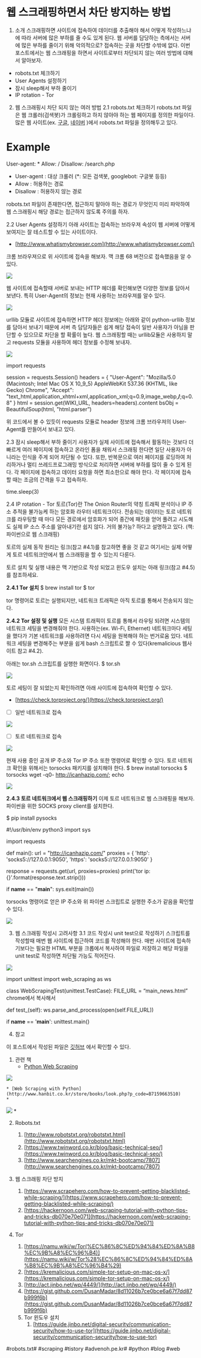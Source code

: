 # 웹 스크래핑하면서 차단 방지하는 방법
1. 소개
스크래핑하면 사이트에 접속하여 데이터를 추출해야 해서 어떻게 작성하느냐에 따라 서버에 많은 부하를 줄 수도 있게 된다. 웹 서버를 담당하는 측에서는 서버에 많은 부하를 줄이기 위해 악의적으로? 접속하는 곳을 차단할 수밖에 없다. 이번 포스트에서는 웹 스크래핑을 하면서 사이트로부터 차단되지 않는 여러 방법에 대해서 알아보자.

* robots.txt 체크하기
* User Agents 설정하기
* 잠시 sleep해서 부하 줄이기
* IP rotation - Tor

2. 웹 스크래핑시 차단 되지 않는 여러 방법
2.1 robots.txt 체크하기
robots.txt 파일은 웹 크롤러(검색봇)가 크롤링하고 하지 않아야 하는 웹 페이지를 정의한 파일이다. 많은 웹 사이트(ex. [구글](http://www.google.com/robots.txt), [네이버](http://www.naver.com/robots.txt) )에서 robots.txt 파일을 정의해두고 있다. 

 # Example
User-agent: *
Allow: /
Disallow: /search.php

* User-agent : 대상 크롤러 (*: 모든 검색봇, googlebot: 구글봇 등등)
* Allow : 허용하는 경로
* Disallow : 허용하지 않는 경로

robots.txt 파일이 존재한다면, 접근하지 말아야 하는 경로가 무엇인지 미리 파악하여 웹 스크래핑시 해당 경로는 접근하지 않도록 주의를 하자.

2.2 User Agents 설정하기
아래 사이트는 접속하는 브라우져 속성이 웹 서버에 어떻게 보여지는 잘 테스트할 수 있는 사이트이다.

* [http://www.whatismybrowser.com](http://www.whatismybrowser.com/)

크롬 브라우져으로 위 사이트에 접속을 해보자. 맥 크롬 68 버전으로 접속했음을 알 수 있다.

![](%EC%9B%B9%20%EC%8A%A4%ED%81%AC%EB%9E%98%ED%95%91%ED%95%98%EB%A9%B4%EC%84%9C%20%EC%B0%A8%EB%8B%A8%20%EB%B0%A9%EC%A7%80%ED%95%98%EB%8A%94%20%EB%B0%A9%EB%B2%95/image_2.png)

웹 사이트에 접속할때 서버로 보내는 HTTP 헤더를 확인해보면 다양한 정보를 담아서 보낸다. 특히 User-Agent의 정보는 현재 사용하는 브라우져를 알수 있다.

![](%EC%9B%B9%20%EC%8A%A4%ED%81%AC%EB%9E%98%ED%95%91%ED%95%98%EB%A9%B4%EC%84%9C%20%EC%B0%A8%EB%8B%A8%20%EB%B0%A9%EC%A7%80%ED%95%98%EB%8A%94%20%EB%B0%A9%EB%B2%95/image_8.png)

urllib 모듈로 사이트에 접속하면 HTTP 헤더 정보에는 아래와 같이 python-urllib 정보를 담아서 보내기 때문에 서버 측 담당자들은 쉽게 해당 접속이 일반 사용자가 아님을 판단할 수 있으므로 차단을 할 확률이 높다. 웹 스크래핑할 때는 urllib모듈은 사용하지 말고 requests 모듈을 사용하여 헤더 정보를 수정해 보내자.

![](%EC%9B%B9%20%EC%8A%A4%ED%81%AC%EB%9E%98%ED%95%91%ED%95%98%EB%A9%B4%EC%84%9C%20%EC%B0%A8%EB%8B%A8%20%EB%B0%A9%EC%A7%80%ED%95%98%EB%8A%94%20%EB%B0%A9%EB%B2%95/image_5.png)

import requests

session = requests.Session()
headers = {
"User-Agent": "Mozilla/5.0 (Macintosh; Intel Mac OS X 10_9_5) AppleWebKit 537.36 (KHTML, like Gecko) Chrome",
"Accept": "text_html,application_xhtml+xml,application_xml;q=0.9,image_webp,**/**;q=0.8"
}
html = session.get(WIKI_URL, headers=headers).content
bsObj = BeautifulSoup(html, "html.parser”)

위 코드에서 볼 수 있듯이 requests 모듈로 header 정보에 크롬 브라우져의 User-Agent를 만들어서 보내고 있다.

2.3 잠시 sleep해서 부하 줄이기
사용자가 실제 사이트에 접속해서 활동하는 것보다 더 빠르게 여러 페이지에 접속하고 온라인 폼을 채워서 스크래핑 한다면 일단 사용자가 아니라는 인식을 주게 되어 차단될 수 있다. 또한, 반복문으로 여러 페이지를 로딩하여 처리하거나 멀티 쓰레드프로그래밍 방식으로 처리하면 서버에 부하를 많이 줄 수 있게 된다. 각 페이지에 접속하고 데이터 요청을 하면 최소한으로 해야 한다. 각 페이지에 접속할 때는 조금의 간격을 두고 접속하자.

time.sleep(3)

2.4 IP rotation - Tor
토르(Tor)란 The Onion Router의 약칭 트래픽 분석이나 IP 주소 추적을 불가능케 하는 암호화 라우터 네트워크이다. 전송되는 데이터는 토르 네트워크를 라우팅할 때 마다 모든 경로에서 암호화가 되어 중간에 패킷을 얻어 풀려고 시도해도 실제 IP 소스 주소를 알아내기란 쉽지 않다. 거의 불가능? 하다고 설명하고 있다. (책: 파이썬으로 웹 스크래핑)

토르의 실제 동작 원리는 링크(참고 #4.1)를 참고하면 좋을 것 같고 여기서는 실제 어떻게 토르 네트워크안에서 웹 스크래핑을 할 수 있는지 다룬다.

토르 설치 및 실행 내용은 맥 기반으로 작성 되었고 윈도우 설치는 아래 링크(참고 #4.5)를 참조하세요.

**2.4.1 Tor 설치**
$ brew install tor
$ tor

tor 명령어로 토르는 실행되지만, 네트워크 트래픽은 아직 토르를 통해서 전송되지 않는다.

**2.4.2 Tor 설정 및 실행**
모든 시스템 트래픽이 토르를 통해서 라우팅 되려면 시스템의 네트워크 세팅을 변경해줘야 한다. 사용하는(ex. Wi-Fi, Ethernet) 네트워크마다 세팅을 했다가 기본 네트워크를 사용하려면 다시 세팅을 원복해야 하는 번거로움 있다. 네트워크 세팅을 변경해주는 부분을 쉽게 bash 스크립트로 짤 수 있다(kremalicious 웹사이트 참고 #4.2).

아래는 tor.sh 스크립트를 실행한 화면이다.
$ tor.sh

![](%EC%9B%B9%20%EC%8A%A4%ED%81%AC%EB%9E%98%ED%95%91%ED%95%98%EB%A9%B4%EC%84%9C%20%EC%B0%A8%EB%8B%A8%20%EB%B0%A9%EC%A7%80%ED%95%98%EB%8A%94%20%EB%B0%A9%EB%B2%95/image_1.png)

토르 세팅이 잘 되었는지 확인하려면 아래 사이트에 접속하여 확인할 수 있다.

* [https://check.torproject.org/](https://check.torproject.org/)
- [ ] 일반 네트워크로 접속

![](%EC%9B%B9%20%EC%8A%A4%ED%81%AC%EB%9E%98%ED%95%91%ED%95%98%EB%A9%B4%EC%84%9C%20%EC%B0%A8%EB%8B%A8%20%EB%B0%A9%EC%A7%80%ED%95%98%EB%8A%94%20%EB%B0%A9%EB%B2%95/C16084A1-73EC-4580-83F0-F5D482F30793.png)

- [ ] 토르 네트워크로 접속

![](%EC%9B%B9%20%EC%8A%A4%ED%81%AC%EB%9E%98%ED%95%91%ED%95%98%EB%A9%B4%EC%84%9C%20%EC%B0%A8%EB%8B%A8%20%EB%B0%A9%EC%A7%80%ED%95%98%EB%8A%94%20%EB%B0%A9%EB%B2%95/AFB09BBA-2A47-4B2F-A6C3-2D4DCE4EC142.png)

현재 사용 중인 공개 IP 주소와 Tor IP 주소 또한 명령어로 확인할 수 있다. 토르 네트워크 확인을 위해서는 torsocks 패키지를 설치해야 한다.
$ brew install torsocks
$ torsocks wget -q0- http://icanhazip.com/; echo

![](%EC%9B%B9%20%EC%8A%A4%ED%81%AC%EB%9E%98%ED%95%91%ED%95%98%EB%A9%B4%EC%84%9C%20%EC%B0%A8%EB%8B%A8%20%EB%B0%A9%EC%A7%80%ED%95%98%EB%8A%94%20%EB%B0%A9%EB%B2%95/3CA8367A-1885-43C8-AF38-98D920F3CDD5.png)

**2.4.3 토르 네트워크에서 웹 스크래핑하기**
이제 토르 네트워크로 웹 스크래핑을 해보자. 파이썬을 위한 SOCKS proxy client를 설치한다.

$ pip install pysocks

#!/usr/bin/env python3
import sys

import requests

def main():
url = "http://icanhazip.com/"
proxies = {
'http': 'socks5://127.0.0.1:9050',
'https': 'socks5://127.0.0.1:9050'
}

response = requests.get(url, proxies=proxies)
print('tor ip: {}'.format(response.text.strip()))

if __name__ == "__main__":
sys.exit(main())

torsocks 명령어로 얻은 IP 주소와 위 파이썬 스크립트로 실행한 주소가 같음을 확인할 수 있다.

![](%EC%9B%B9%20%EC%8A%A4%ED%81%AC%EB%9E%98%ED%95%91%ED%95%98%EB%A9%B4%EC%84%9C%20%EC%B0%A8%EB%8B%A8%20%EB%B0%A9%EC%A7%80%ED%95%98%EB%8A%94%20%EB%B0%A9%EB%B2%95/F088A986-3EE3-4F16-BE74-4050809E949A.png)

3. 웹 스크래핑 작성시 고려사항
3.1 코드 작성시 unit test으로 작성하기
스크립트를 작성할때 매번 웹 사이트에 접근하여 코드를 작성해야 한다. 매번 사이트에 접속하기보다는 필요한 HTML 부분을 크롭에서 복사하여 파일로 저장하고 해당 파일을 unit test로 작성하면 차단될 가능도 적어진다.

![](%EC%9B%B9%20%EC%8A%A4%ED%81%AC%EB%9E%98%ED%95%91%ED%95%98%EB%A9%B4%EC%84%9C%20%EC%B0%A8%EB%8B%A8%20%EB%B0%A9%EC%A7%80%ED%95%98%EB%8A%94%20%EB%B0%A9%EB%B2%95/image_12.png)

import unittest
import web_scraping as ws

class WebScrapingTest(unittest.TestCase):
FILE_URL = “main_news.html” chrome에서 복사해서

def test_(self):
ws.parse_and_process(open(self.FILE_URL))

if __name__ == '__main__':
unittest.main()

4. 참고

이 포스트에서 작성된 파일은 [깃허브](https://github.com/kenshin579/tutorials-python/tree/master/web_scraping) 에서 확인할 수 있다. 

1. 관련 책
	* [Python Web Scraping](https://www.amazon.com/Scraping-Python-Community-Experience-Distilled/dp/1782164367)

![](%EC%9B%B9%20%EC%8A%A4%ED%81%AC%EB%9E%98%ED%95%91%ED%95%98%EB%A9%B4%EC%84%9C%20%EC%B0%A8%EB%8B%A8%20%EB%B0%A9%EC%A7%80%ED%95%98%EB%8A%94%20%EB%B0%A9%EB%B2%95/image_9.jpeg)

	* [Web Scraping with Python](http://www.hanbit.co.kr/store/books/look.php?p_code=B7159663510)
	* 
![](%EC%9B%B9%20%EC%8A%A4%ED%81%AC%EB%9E%98%ED%95%91%ED%95%98%EB%A9%B4%EC%84%9C%20%EC%B0%A8%EB%8B%A8%20%EB%B0%A9%EC%A7%80%ED%95%98%EB%8A%94%20%EB%B0%A9%EB%B2%95/image_10.jpeg)
	* 

2. Robots.txt
	1. [http://www.robotstxt.org/robotstxt.html](http://www.robotstxt.org/robotstxt.html)
	2. [https://www.twinword.co.kr/blog/basic-technical-seo/](https://www.twinword.co.kr/blog/basic-technical-seo/)
	3. [http://www.searchengines.co.kr/mkt-bootcamp/7807](http://www.searchengines.co.kr/mkt-bootcamp/7807)

3. 웹 스크래핑 차단 방지
	1. [https://www.scrapehero.com/how-to-prevent-getting-blacklisted-while-scraping/](https://www.scrapehero.com/how-to-prevent-getting-blacklisted-while-scraping/)
	2. [https://hackernoon.com/web-scraping-tutorial-with-python-tips-and-tricks-db070e70e071](https://hackernoon.com/web-scraping-tutorial-with-python-tips-and-tricks-db070e70e071)

4. Tor
	1. [https://namu.wiki/w/Tor(%EC%86%8C%ED%94%84%ED%8A%B8%EC%9B%A8%EC%96%B4)](https://namu.wiki/w/Tor%28%EC%86%8C%ED%94%84%ED%8A%B8%EC%9B%A8%EC%96%B4%29)
	2. [https://kremalicious.com/simple-tor-setup-on-mac-os-x/](https://kremalicious.com/simple-tor-setup-on-mac-os-x/)
	3. [http://act.jinbo.net/wp/4449/](http://act.jinbo.net/wp/4449/)
	4. [https://gist.github.com/DusanMadar/8d11026b7ce0bce6a67f7dd87b999f6b](https://gist.github.com/DusanMadar/8d11026b7ce0bce6a67f7dd87b999f6b)
	5. Tor 윈도우 설치
		1. [https://guide.jinbo.net/digital-security/communication-security/how-to-use-tor](https://guide.jinbo.net/digital-security/communication-security/how-to-use-tor)

#robots.txt# #scraping #tistory #advenoh.pe.kr# #python #blog #web